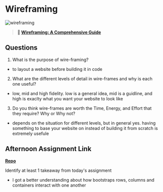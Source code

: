 # Wireframing

![wireframing](https://bcw.blob.core.windows.net/public/img/courses/2293087935019893)

> **📖 [Wireframing: A Comprehensive Guide](https://codeworksacademy.com/fs-student-guide/resources/wk1/06-Wireframing)**

## Questions

1. What is the purpose of wire-framing? 
- to layout a website before building it in code
2. What are the different levels of detail in wire-frames and why is each one useful?
- low, mid and high fidelity. low is a general idea, mid is a guidline, and high is exaclty what you want your website to look like
3. Do you think wire-frames are worth the Time, Energy, and Effort that they require? Why or Why not?
- depends on the situation for different levels, but in general yes. having something to base your website on instead of building it from scratch is extremely usefule

## Afternoon Assignment Link

**[Repo](https://github.com/Jacobzeme8/<ASSIGNMENT_REPO>)**

Identify at least 1 takeaway from today's assignment
- I got a better understanding about how bootstraps rows, columns and containers interact with one another
